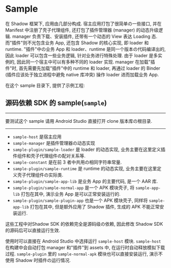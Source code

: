 # Sample

在 Shadow 框架下, 应用由几部分构成. 
宿主应用打包了很简单の一些接口, 并在 Manifest 中注册了壳子代理组件, 
还打包了插件管理器 (manager) 的动态升级逻辑. 
manager 负责下载、安装插件, 还带有一个动态的 View 表达 Loading 态. 
而"插件"则不光包含业务 App, 还包含 Shadow 的核心实现, 即 loader 和 runtime. 
"插件"中の业务 App 和 loader、runtime 是同一个版本の代码编译出的, 
因此 loader 可以包含一些业务逻辑, 针对业务进行特殊处理. 
由于 loader 是多实例的, 因此同一个宿主中可以有多种不同的 loader 实现. 
manager 在加载"插件"时, 首先需要先加载"插件"中的 runtime 和 loader, 
再通过 loader 的 Binder (插件应该处于独立进程中避免 native 库冲突) 操作 loader 进而加载业务 App. 

在这个 sample 目录下, 提供了示例工程: 

## 源码依赖 SDK 的 sample(`sample`)
***
要测试这个 sample 请用 Android Studio 直接打开 clone 版本库の根目录. 
***

* `sample-host` 是宿主应用
* `sample-manager` 是插件管理器の动态实现
* `sample-plugin/sample-loader` 是 loader 的动态实现, 业务主要在这里定义插件组件和壳子代理组件の配对关系等. 
* `sample-constant` 是在前 3 者中共用の相同字符串常量. 
* `sample-plugin/sample-runtime` 是 runtime 的动态实现, 业务主要在这里定义壳子代理组件の实际类. 
* `sample-plugin/sample-app-lib` 是业务 App 的主要代码, 是一个 AAR 库. 
* `sample-plugin/sample-normal-app` 是一个 APK 模块壳子, 将 `sample-app-lib` 打包在其中, 演示业务 App 是可以正常安装运行的. 
* `sample-plugin/sample-plugin-app` 也是一个 APK 模块壳子, 同样将 `sample-app-lib` 打包在其中, 但是额外应用了 Shadow 插件, 生成的 APK 不能正常安装运行. 

这些工程中对Shadow SDK 的依赖完全是源码级の依赖, 因此修改 Shadow SDK 的源码后可以直接运行生效. 

使用时可以直接在 Android Studio 中选择运行 `sample-host` 模块. 
`sample-host` 在构建中会自动打包 manager 和"插件"到 assets 中, 在运行时自动释放模拟下载过程. 
`sample-plugin` 里的 `sample-normal-apk` 模块也可以直接安装运行, 演示不使用 Shadow 时插件の运行情况. 

